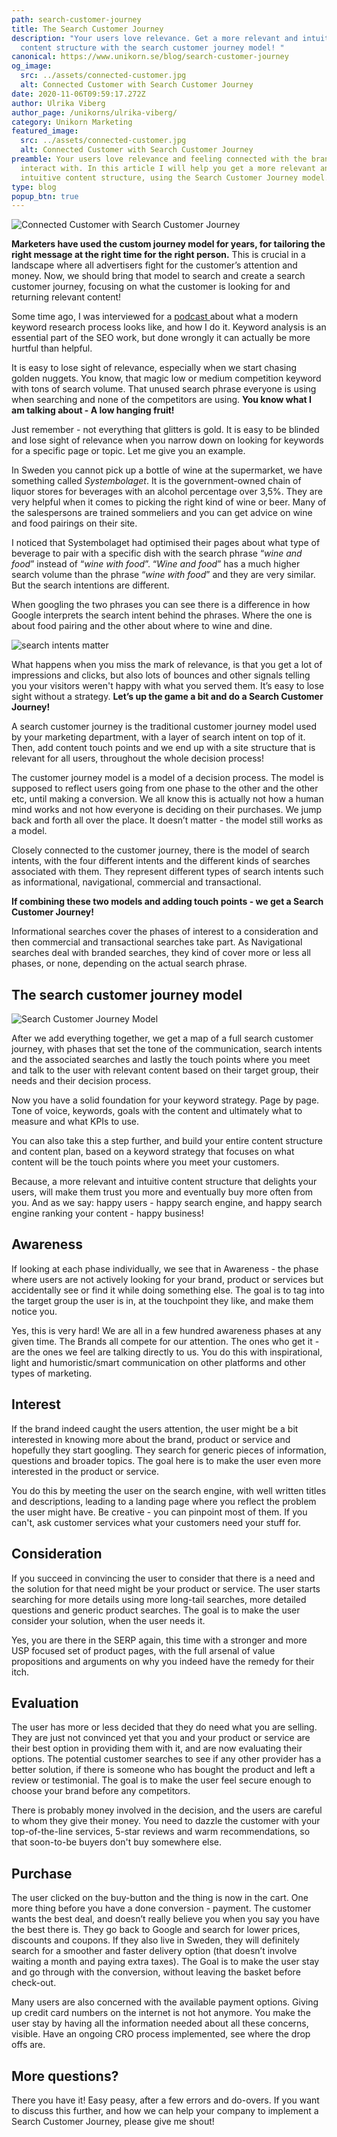 ```yaml
---
path: search-customer-journey
title: The Search Customer Journey
description: "Your users love relevance. Get a more relevant and intuitive
  content structure with the search customer journey model! "
canonical: https://www.unikorn.se/blog/search-customer-journey
og_image:
  src: ../assets/connected-customer.jpg
  alt: Connected Customer with Search Customer Journey
date: 2020-11-06T09:59:17.272Z
author: Ulrika Viberg
author_page: /unikorns/ulrika-viberg/
category: Unikorn Marketing
featured_image:
  src: ../assets/connected-customer.jpg
  alt: Connected Customer with Search Customer Journey
preamble: Your users love relevance and feeling connected with the brands they
  interact with. In this article I will help you get a more relevant and
  intuitive content structure, using the Search Customer Journey model.
type: blog
popup_btn: true
---
```

![Connected Customer with Search Customer Journey](../assets/connected-customer.jpg)

**Marketers have used the custom journey model for years, for tailoring the right message at the right time for the right person.** This is crucial in a landscape where all advertisers fight for  the customer’s attention and money. Now, we should bring that model to search and create a search customer journey, focusing on what the customer is looking for and returning relevant content! 

Some time ago, I was interviewed for a [podcast ](https://tonyhammarlund.io/seo-anvandaren-fokus-52/)about what a modern keyword research process looks like, and how I do it. Keyword analysis is an essential part of the SEO work, but done wrongly it can actually be more hurtful than helpful. 

It is easy to lose sight of relevance, especially when we start chasing golden nuggets. You know, that magic low or medium competition keyword with tons of search volume. That unused search phrase everyone is using when searching and none of the competitors are using. **You know what I am talking about - A low hanging fruit!** 

Just remember - not everything that glitters is gold. It is easy to be blinded and lose sight of relevance when you narrow down on looking for keywords for a specific page or topic. Let me give you an example.

In Sweden you cannot pick up a bottle of wine at the supermarket, we have something called *Systembolaget*. It is the government-owned chain of liquor stores for beverages with an alcohol percentage over 3,5%. They are very helpful when it comes to picking the right kind of wine or beer. Many of the salespersons are trained sommeliers and you can get advice on wine and food pairings on their site. 

I noticed that Systembolaget had optimised their pages about what type of beverage to pair with a specific dish with the search phrase “*wine and food*” instead of “*wine with food*”. “*Wine and food*” has a much higher search volume than the phrase “*wine with food*” and they are very similar. But the search intentions are different. 

When googling the two phrases you can see there is a difference in how Google interprets the search intent behind the phrases. Where the one is about food pairing and the other about where to wine and dine.

![search intents matter](../assets/wine-and-or-dine.png)

What happens when you miss the mark of relevance, is that you get a lot of impressions and clicks, but also lots of bounces and other signals telling you your visitors weren't happy with what you served them. It’s easy to lose sight without a strategy. **Let’s up the game a bit and do a Search Customer Journey!**

A search customer journey is the traditional customer journey model used by your marketing department, with a layer of search intent on top of it. Then, add content touch points and we end up with a site structure that is relevant for all users, throughout the whole decision process!

The customer journey model is a model of a decision process. The model is supposed to reflect users going from one phase to the other and the other etc, until making a conversion. We all know this is actually not how a human mind works and not how everyone is deciding on their purchases. We jump back and forth all over the place. It doesn’t matter - the model still works as a model.

Closely connected to the customer journey, there is the model of search intents, with the four different intents and the different kinds of searches associated with them. They represent different types of search intents such as informational, navigational, commercial and transactional.

**If combining these two models and adding touch points - we get a Search Customer Journey!**

Informational searches cover the phases of interest to a consideration and then commercial and transactional searches take part. As Navigational searches deal with branded searches, they kind of cover more or less all phases, or none, depending on the actual search phrase.

## The search customer journey model

![Search Customer Journey Model](../assets/search-customer-journey.png)

After we add everything together, we get a map of a full search customer journey, with phases that set the tone of the communication, search intents and the associated searches and lastly the touch points where you meet and talk to the user with relevant content based on their target group, their needs and their decision process.

Now you have a solid foundation for your keyword strategy. Page by page. Tone of voice, keywords, goals with the content and ultimately what to measure and what KPIs to use.

You can also take this a step further, and build your entire content structure and content plan, based on a keyword strategy that focuses on what content will be the touch points where you meet your customers.

Because, a more relevant and intuitive content structure that delights your users, will make them trust you more and eventually buy more often from you. And as we say: happy users - happy search engine, and happy search engine ranking your content - happy business!

## Awareness

If looking at each phase individually, we see that in Awareness - the phase where users are not actively looking for your brand, product or services but accidentally see or find it while doing something else. The goal is to tag into the target group the user is in, at the touchpoint they like, and make them notice you.

Yes, this is very hard! We are all in a few hundred awareness phases at any given time. The Brands all compete for our attention. The ones who get it - are the ones we feel are talking directly to us. You do this with inspirational, light and humoristic/smart communication on other platforms and other types of marketing.

## Interest

If the brand indeed caught the users attention, the user might be a bit interested in knowing more about the brand, product or service and hopefully they start googling. They search for generic pieces of information, questions and broader topics. The goal here is to make the user even more interested in the product or service.

You do this by meeting the user on the search engine, with well written titles and descriptions, leading to a landing page where you reflect the problem the user might have. Be creative - you can pinpoint most of them. If you can't, ask customer services what your customers need your stuff for.

## Consideration

If you succeed in convincing the user to consider that there is a need and the solution for that need might be your product or service. The user starts searching for more details using more long-tail searches, more detailed questions and generic product searches. The goal is to make the user consider your solution, when the user needs it.

Yes, you are there in the SERP again, this time with a stronger and more USP focused set of product pages, with the full arsenal of value propositions and arguments on why you indeed have the remedy for their itch.

## Evaluation

The user has more or less decided that they do need what you are selling. They are just not convinced yet that you and your product or service are their best option in providing them with it, and are now evaluating their options. The potential customer searches to see if any other provider has a better solution, if there is someone who has bought the product and left a review or testimonial. The goal is to make the user feel secure enough to choose your brand before any competitors.

There is probably money involved in the decision, and the users are careful to whom they give their money. You need to dazzle the customer with your top-of-the-line services, 5-star reviews and warm recommendations, so that soon-to-be buyers don't buy somewhere else.

## Purchase

The user clicked on the buy-button and the thing is now in the cart. One more thing before you have a done conversion - payment. The customer wants the best deal, and doesn’t really believe you when you say you have the best there is. They go back to Google and search for lower prices, discounts and coupons. If they also live in Sweden, they will definitely search for a smoother and faster delivery option (that doesn’t involve waiting a month and paying extra taxes). The Goal is to make the user stay and go through with the conversion, without leaving the basket before check-out.

Many users are also concerned with the available payment options. Giving up credit card numbers on the internet is not hot anymore. You make the user stay by having all the information needed about all these concerns, visible. Have an ongoing CRO process implemented, see where the drop offs are.

## More questions?

There you have it! Easy peasy, after a few errors and do-overs. If you want to discuss this further, and how we can help your company to implement a Search Customer Journey, please give me shout!